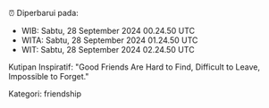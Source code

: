 ⏰ Diperbarui pada:
- WIB: Sabtu, 28 September 2024 00.24.50 UTC
- WITA: Sabtu, 28 September 2024 01.24.50 UTC
- WIT: Sabtu, 28 September 2024 02.24.50 UTC

Kutipan Inspiratif:
"Good Friends Are Hard to Find, Difficult to Leave, Impossible to Forget."


Kategori: friendship


